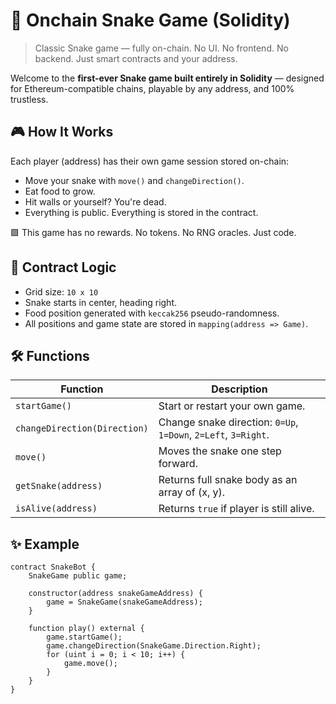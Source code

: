 # 🐍 Onchain Snake Game (Solidity)  
  
> Classic Snake game — fully on-chain. No UI. No frontend. No backend. Just smart contracts and your address. 
  
Welcome to the **first-ever Snake game built entirely in Solidity** — designed for Ethereum-compatible chains, playable by any address, and 100% trustless. 
     
## 🎮 How It Works

Each player (address) has their own game session stored on-chain: 
  
- Move your snake with `move()` and `changeDirection()`. 
- Eat food to grow.   
- Hit walls or yourself? You're dead.  
- Everything is public. Everything is stored in the contract. 
  
🟩 This game has no rewards. No tokens. No RNG oracles. Just code. 
  
## 🧠 Contract Logic  
    
- Grid size: `10 x 10` 
- Snake starts in center, heading right.
- Food position generated with `keccak256` pseudo-randomness.
- All positions and game state are stored in `mapping(address => Game)`.

## 🛠 Functions

| Function | Description |  
|---------|-------------|  
| `startGame()` | Start or restart your own game. |  
| `changeDirection(Direction)` | Change snake direction: `0=Up`, `1=Down`, `2=Left`, `3=Right`. |  
| `move()` | Moves the snake one step forward. |  
| `getSnake(address)` | Returns full snake body as an array of (x, y). |  
| `isAlive(address)` | Returns `true` if player is still alive. |

## ✨ Example

```solidity
contract SnakeBot {
    SnakeGame public game;

    constructor(address snakeGameAddress) {
        game = SnakeGame(snakeGameAddress);
    }

    function play() external {
        game.startGame();
        game.changeDirection(SnakeGame.Direction.Right);
        for (uint i = 0; i < 10; i++) {
            game.move();
        }
    }
}
